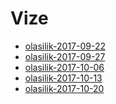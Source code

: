 # Vize

<!--Index-->

- [olasilik-2017-09-22](./olasilik-2017-09-22.pdf)
- [olasilik-2017-09-27](./olasilik-2017-09-27.pdf)
- [olasilik-2017-10-06](./olasilik-2017-10-06.pdf)
- [olasilik-2017-10-13](./olasilik-2017-10-13.pdf)
- [olasilik-2017-10-20](./olasilik-2017-10-20.pdf)

<!--Index-->
